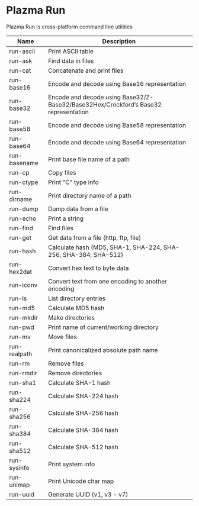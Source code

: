 # Plazma Run

Plazma Run is cross-platform command line utilities

| Name         | Description    |
| ------------ | -------------- |
| run-ascii    | Print ASCII table |
| run-ask      | Find data in files |
| run-cat      | Concatenate and print files |
| run-base16   | Encode and decode using Base16 representation |
| run-base32   | Encode and decode using Base32/Z-Base32/Base32Hex/Crockford’s Base32 representation |
| run-base58   | Encode and decode using Base58 representation |
| run-base64   | Encode and decode using Base64 representation |
| run-basename | Print base file name of a path |
| run-cp       | Copy files
| run-ctype    | Print "C" type info
| run-dirname  | Print directory name of a path |
| run-dump     | Dump data from a file
| run-echo     | Print a string
| run-find     | Find files
| run-get      | Get data from a file (http, ftp, file)
| run-hash     | Calculate hash (MD5, SHA-1, SHA-224, SHA-256, SHA-384, SHA-512)
| run-hex2dat  | Convert hex text to byte data
| run-iconv    | Convert text from one encoding to another encoding
| run-ls       | List directory entries
| run-md5      | Calculate MD5 hash
| run-mkdir    | Make directories
| run-pwd      | Print name of current/working directory
| run-mv       | Move files
| run-realpath | Print canonicalized absolute path name
| run-rm       | Remove files
| run-rmdir    | Remove directories
| run-sha1     | Calculate SHA-1 hash
| run-sha224   | Calculate SHA-224 hash
| run-sha256   | Calculate SHA-256 hash
| run-sha384   | Calculate SHA-384 hash
| run-sha512   | Calculate SHA-512 hash
| run-sysinfo  | Print system info
| run-unimap   | Print Unicode char map
| run-uuid     | Generate UUID (v1, v3 - v7)
